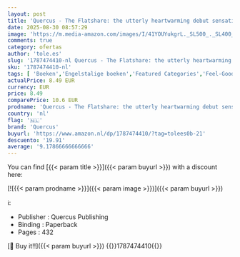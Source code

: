 ```yaml
---
layout: post
title: 'Quercus - The Flatshare: the utterly heartwarming debut sensation  now a major TV series'
date: 2025-08-30 08:57:29
image: 'https://m.media-amazon.com/images/I/41YOUYukgrL._SL500_._SL400_.jpg'
comments: true
category: ofertas
author: 'tole.es'
slug: '1787474410-nl Quercus - The Flatshare: the utterly heartwarming debut...'
sku: '1787474410-nl'
tags: [ 'Boeken','Engelstalige boeken','Featured Categories','Feel-Good-fictie','Fictie in connectie met tv, film & games','Genrefictie','Literaire fictie','Literatuur & fictie','Moderne literatuur & fictie','Moderne romantiek','Romantiek','Romantische aanpassingen','Romantische komedie','quercus','🇳🇱', ]
actualPrice: 8.49 EUR
currency: EUR
price: 8.49
comparePrice: 10.6 EUR
prodname: 'Quercus - The Flatshare: the utterly heartwarming debut sensation  now a major TV series'
country: 'nl'
flag: '🇳🇱'
brand: 'Quercus'
buyurl: 'https://www.amazon.nl/dp/1787474410/?tag=tolees0b-21'
descuento: '19.91'
average: '9.17866666666666'
---
```


You can find [{{< param title >}}]({{< param buyurl >}}) with a discount here:

[![{{< param prodname >}}]({{< param image >}})]({{< param buyurl >}})

ℹ️:

- Publisher : Quercus Publishing
- Binding : Paperback
- Pages : 432

[🛒 Buy it!!]({{< param buyurl >}})
{{<world>}}1787474410{{</world>}}
